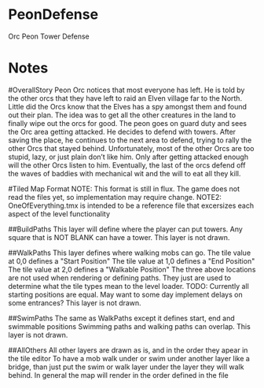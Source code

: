 ﻿# PeonDefense
Orc Peon Tower Defense

# Notes




#OverallStory
Peon Orc notices that most everyone has left. He is told by the other orcs that they have left to raid an Elven village far to the North. Little did the Orcs know that the Elves has a spy amongst them and found out their plan. The idea was to get all the other creatures in the land to finally wipe out the orcs for good. The peon goes on guard duty and sees the Orc area getting attacked. He decides to defend with towers. After saving the place, he continues to the next area to defend, trying to rally the other Orcs that stayed behind. Unfortunately, most of the other Orcs are too stupid, lazy, or just plain don’t like him. Only after getting attacked enough will the other Orcs listen to him. Eventually, the last of the orcs defend off the waves of baddies with mechanical wit and the will to eat all they kill.


#Tiled Map Format
NOTE: This format is still in flux.  The game does not read the files yet, so implementation may require change.
NOTE2: OneOfEverything.tmx is intended to be a reference file that excersizes each aspect of the level functionality

##BuildPaths
This layer will define where the player can put towers.
Any square that is NOT BLANK can have a tower.
This layer is not drawn.

##WalkPaths
This layer defines where walking mobs can go.
The tile value at 0,0 defines a "Start Position"
The tile value at 1,0 defines a "End Position"
The tile value at 2,0 defines a "Walkable Position"
The three above locations are not used when rendering or defining paths.  They just are used to determine what the tile types mean to the level loader.
TODO: Currently all starting positions are equal.  May want to some day implement delays on some entrances?
This layer is not drawn.

##SwimPaths
The same as WalkPaths except it defines start, end and swimmable positions
Swimming paths and walking paths can overlap.
This layer is not drawn.

##AllOthers
All other layers are drawn as is, and in the order they apear in the tile editor
To have a mob walk under or swim under another layer like a bridge, than just put the swim or walk layer under the layer they will walk behind.
In general the map will render in the order defined in the file